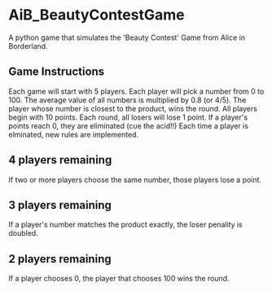 # AiB_BeautyContestGame

A python  game that simulates the 'Beauty Contest' Game from Alice in Borderland.

Game Instructions
--------------------
Each game will start with 5 players. Each player will pick a number from 0 to 100. 
The average value of all numbers is multiplied by 0.8 (or 4/5). 
The player whose number is closest to the product, wins the round.
All players begin with 10 points. Each round, all losers will lose 1 point. 
If a player's points reach 0, they are eliminated (cue the acid!!)
Each time a player is elminated, new rules are implemented. 



4 players remaining
---------------------
If two or more players choose the same number, those players lose a point.

3 players remaining
---------------------
If a player's number matches the product exactly, the loser penality is doubled.

2 players remaining
----------------------
If a player chooses 0, the player that chooses 100 wins the round. 
